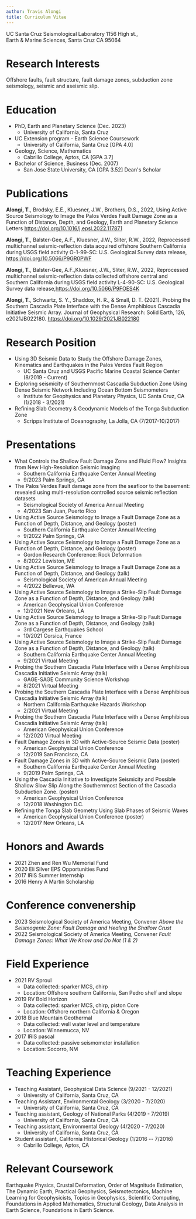 ```yaml
---
author: Travis Alongi
title: Curriculum Vitae
---
```


UC Santa Cruz Seismological Laboratory 1156 High st.,  
Earth & Marine Sciences, Santa Cruz CA 95064

# Research Interests

Offshore faults, fault structure, fault damage zones, subduction zone seismology, seismic
and aseismic slip.

# Education

-   PhD, Earth and Planetary Science (Dec. 2023)
    -   University of California, Santa Cruz
-   UC Extension program - Earth Science Coursework
    -   University of California, Santa Cruz \[GPA 4.0\]
-   Geology, Science, Mathematics
    -   Cabrillo College, Aptos, CA \[GPA 3.7\]
-   Bachelor of Science, Business (Dec. 2007)
    -   San Jose State University, CA \[GPA 3.52\] Dean's Scholar

# Publications

**Alongi, T.**, Brodsky, E.E., Kluesner, J.W., Brothers, D.S., 2022,
Using Active Source Seismology to Image the Palos Verdes Fault Damage
Zone as a Function of Distance, Depth, and Geology, Earth and Planetary
Science Letters <https://doi.org/10.1016/j.epsl.2022.117871>

**Alongi, T.**, Balster-Gee, A.F., Kluesner, J.W., Sliter, R.W., 2022,
Reprocessed multichannel seismic-reflection data acquired offshore
Southern California during USGS field activity O-1-99-SC: U.S.
Geological Survey data release, <https://doi.org/10.5066/P9GR0PWF>

**Alongi, T.**, Balster-Gee, A.F.,Kluesner, J.W., Sliter, R.W., 2022,
Reprocessed multichannel seismic-reflection data collected offshore
central and Southern California during USGS field activity L-4-90-SC:
U.S. Geological Survey data release,<https://doi.org/10.5066/P9FOES4K>

**Alongi, T.**, Schwartz, S. Y., Shaddox, H. R., & Small, D. T. (2021).
Probing the Southern Cascadia Plate Interface with the Dense Amphibious
Cascadia Initiative Seismic Array. Journal of Geophysical Research:
Solid Earth, 126, e2021JB022180. <https://doi.org/10.1029/2021JB022180>

# Research Position

-   Using 3D Seismic Data to Study the Offshore Damage Zones, Kinematics
    and Earthquakes in the Palos Verdes Fault Region
    -   UC Santa Cruz and USGS Pacific Marine Coastal Science Center
        (8/2019 - Current)
-   Exploring seismicity of Southernmost Cascadia Subduction Zone Using
    Dense Seismic Network Including Ocean Bottom Seismometers
    -   Institute for Geophysics and Planetary Physics, UC Santa Cruz,
        CA (1/2018 - 3/2021)
-   Refining Slab Geometry & Geodynamic Models of the Tonga Subduction
    Zone
    -   Scripps Institute of Oceanography, La Jolla, CA (7/2017-10/2017)

# Presentations

-   What Controls the Shallow Fault Damage Zone and Fluid Flow? Insights from New High-Resolution Seismic Imaging
    -   Southern California Earthquake Center Annual Meeting
    -   9/2023 Palm Springs, CA
-   The Palos Verdes Fault damage zone from the seafloor to the basement: revealed using multi-resolution controlled source seismic reflection datasets
    -   Seismological Society of America Annual Meeting
    -   4/2023 San Juan, Puerto Rico
-   Using Active Source Seismology to Image a Fault Damage Zone as a
    Function of Depth, Distance, and Geology (poster)
    -   Southern California Earthquake Center Annual Meeting
    -   9/2022 Palm Springs, CA
-   Using Active Source Seismology to Image a Fault Damage Zone as a
    Function of Depth, Distance, and Geology (poster)
    -   Gordon Research Conference: Rock Deformation
    -   8/2022 Lewiston, ME
-   Using Active Source Seismology to Image a Fault Damage Zone as a
    Function of Depth, Distance, and Geology (talk)
    -   Seismological Society of American Annual Meeting
    -   4/2022 Bellevue, WA
-   Using Active Source Seismology to Image a Strike-Slip Fault Damage
    Zone as a Function of Depth, Distance, and Geology (talk)
    -   American Geophysical Union Conference
    -   12/2021 New Orleans, LA
-   Using Active Source Seismology to Image a Strike-Slip Fault Damage
    Zone as a Function of Depth, Distance, and Geology (talk)
    -   3rd Cargese Earthquakes School
    -   10/2021 Corsica, France
-   Using Active Source Seismology to Image a Strike-Slip Fault Damage
    Zone as a Function of Depth, Distance, and Geology (talk)
    -   Southern California Earthquake Center Annual Meeting
    -   9/2021 Virtual Meeting
-   Probing the Southern Cascadia Plate Interface with a Dense
    Amphibious Cascadia Initiative Seismic Array (talk)
    -   GAGE-SAGE Community Science Workshop
    -   8/2021 Virtual Meeting
-   Probing the Southern Cascadia Plate Interface with a Dense
    Amphibious Cascadia Initiative Seismic Array (talk)
    -   Northern California Earthquake Hazards Workshop
    -   2/2021 Virtual Meeting
-   Probing the Southern Cascadia Plate Interface with a Dense
    Amphibious Cascadia Initiative Seismic Array (talk)
    -   American Geophysical Union Conference
    -   12/2020 Virtual Meeting
-   Fault Damage Zones in 3D with Active-Source Seismic Data (poster)
    -   American Geophysical Union Conference
    -   12/2019 San Francisco, CA
-   Fault Damage Zones in 3D with Active-Source Seismic Data (poster)
    -   Southern California Earthquake Center Annual Meeting
    -   9/2019 Palm Springs, CA
-   Using the Cascadia Initiative to Investigate Seismicity and Possible
    Shallow Slow Slip Along the Southernmost Section of the Cascadia
    Subduction Zone. (poster)
    -   American Geophysical Union Conference
    -   12/2018 Washington D.C.
-   Refining the Tonga Slab Geometry Using Slab Phases of Seismic Waves
    -   American Geophysical Union Conference (poster)
    -   12/2017 New Orleans, LA

# Honors and Awards

-   2021 Zhen and Ren Wu Memorial Fund
-   2020 Eli Silver EPS Opportunities Fund
-   2017 IRIS Summer Internship
-   2016 Henry A Martin Scholarship

# Conference convenership

-   2023 Seismological Society of America Meeting, Convener *Above
    the Seismogenic Zone: Fault Damage and Healing the Shallow Crust*
-   2022 Seismological Society of America Meeting, Convener *Fault
    Damage Zones: What We Know and Do Not (1 & 2)*

# Field Experience

-   2021 RV Sproul
    -   Data collected: sparker MCS, chirp
    -   Location: Offshore southern California, San Pedro shelf and
        slope
-   2019 RV Bold Horizon
    -   Data collected: sparker MCS, chirp, piston Core
    -   Location: Offshore northern California & Oregon
-   2018 Blue Mountain Geothermal
    -   Data collected: well water level and temperature
    -   Location: Winnemucca, NV
-   2017 IRIS pascal
    -   Data collected: passive seismometer installation
    -   Location: Socorro, NM

# Teaching Experience

-   Teaching Assistant, Geophysical Data Science (9/2021 - 12/2021)
    -   University of California, Santa Cruz, CA
-   Teaching Assistant, Environmental Geology (3/2020 - 7/2020)
    -   University of California, Santa Cruz, CA
-   Teaching assistant, Geology of National Parks (4/2019 - 7/2019)
    -   University of California, Santa Cruz, CA
-   Teaching assistant, Environmental Geology (4/2020 - 7/2020)
    -   University of California, Santa Cruz, CA
-   Student assistant, California Historical Geology (1/2016 -- 7/2016)
    -   Cabrillo College, Aptos, CA

# Relevant Coursework

Earthquake Physics, Crustal Deformation, Order of Magnitude Estimation,
The Dynamic Earth, Practical Geophysics, Seismotectonics, Machine
Learning for Geophysicists, Topics in Geophysics, Scientific Computing,
Foundations in Applied Mathematics, Structural Geology, Data Analysis in
Earth Science, Foundations in Earth Science.
